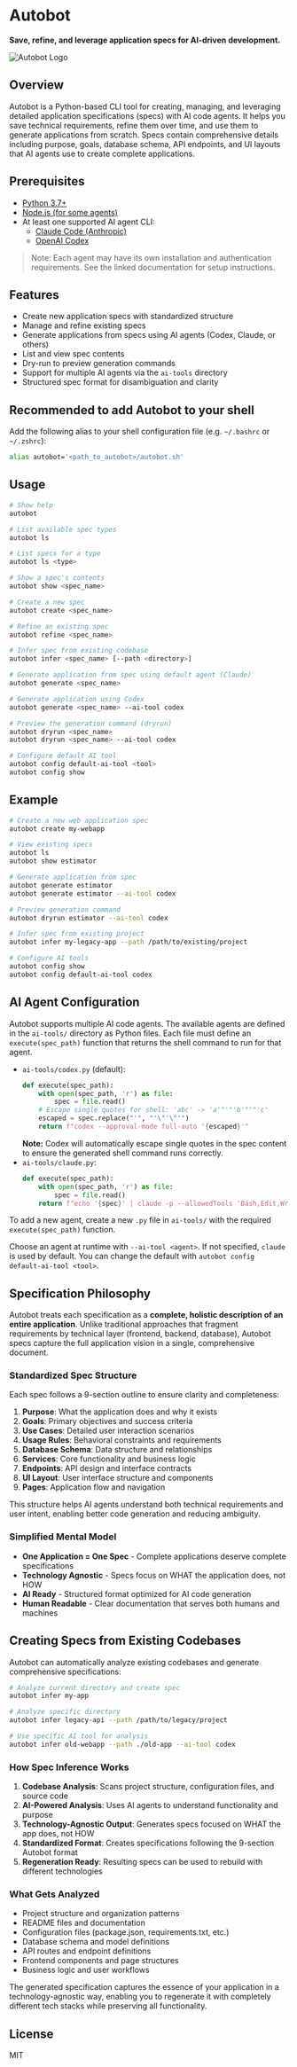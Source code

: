 # Autobot

**Save, refine, and leverage application specs for AI-driven development.**

![Autobot Logo](images/autobot.png)

## Overview
Autobot is a Python-based CLI tool for creating, managing, and leveraging detailed application specifications (specs) with AI code agents. It helps you save technical requirements, refine them over time, and use them to generate applications from scratch. Specs contain comprehensive details including purpose, goals, database schema, API endpoints, and UI layouts that AI agents use to create complete applications.

## Prerequisites
- [Python 3.7+](https://www.python.org/downloads/)
- [Node.js (for some agents)](https://nodejs.org/en/download/)
- At least one supported AI agent CLI:
  - [Claude Code (Anthropic)](https://docs.anthropic.com/en/docs/agents-and-tools/claude-code/overview)
  - [OpenAI Codex](https://github.com/openai/codex)

> Note: Each agent may have its own installation and authentication requirements. See the linked documentation for setup instructions.

## Features
- Create new application specs with standardized structure
- Manage and refine existing specs
- Generate applications from specs using AI agents (Codex, Claude, or others)
- List and view spec contents
- Dry-run to preview generation commands
- Support for multiple AI agents via the `ai-tools` directory
- Structured spec format for disambiguation and clarity

## Recommended to add Autobot to your shell

Add the following alias to your shell configuration file (e.g. `~/.bashrc` or `~/.zshrc`):

```sh
alias autobot='<path_to_autobot>/autobot.sh'
```

## Usage

```sh
# Show help
autobot

# List available spec types
autobot ls

# List specs for a type
autobot ls <type>

# Show a spec's contents
autobot show <spec_name>

# Create a new spec
autobot create <spec_name>

# Refine an existing spec
autobot refine <spec_name>

# Infer spec from existing codebase
autobot infer <spec_name> [--path <directory>]

# Generate application from spec using default agent (Claude)
autobot generate <spec_name>

# Generate application using Codex
autobot generate <spec_name> --ai-tool codex

# Preview the generation command (dryrun)
autobot dryrun <spec_name>
autobot dryrun <spec_name> --ai-tool codex

# Configure default AI tool
autobot config default-ai-tool <tool>
autobot config show
```

## Example
```sh
# Create a new web application spec
autobot create my-webapp

# View existing specs
autobot ls
autobot show estimator

# Generate application from spec
autobot generate estimator
autobot generate estimator --ai-tool codex

# Preview generation command
autobot dryrun estimator --ai-tool codex

# Infer spec from existing project
autobot infer my-legacy-app --path /path/to/existing/project

# Configure AI tools
autobot config show
autobot config default-ai-tool codex
```

## AI Agent Configuration

Autobot supports multiple AI code agents. The available agents are defined in the `ai-tools/` directory as Python files. Each file must define an `execute(spec_path)` function that returns the shell command to run for that agent.

- `ai-tools/codex.py` (default):
  ```python
  def execute(spec_path):
      with open(spec_path, 'r') as file:
          spec = file.read()
      # Escape single quotes for shell: 'abc' -> 'a'"'"'b'"'"'c'
      escaped = spec.replace("'", "'\"'\"'")
      return f"codex --approval-mode full-auto '{escaped}'"
  ```
  **Note:** Codex will automatically escape single quotes in the spec content to ensure the generated shell command runs correctly.
- `ai-tools/claude.py`:
  ```python
  def execute(spec_path):
      with open(spec_path, 'r') as file:
          spec = file.read()
      return f"echo '{spec}' | claude -p --allowedTools 'Bash,Edit,Write'"
  ```

To add a new agent, create a new `.py` file in `ai-tools/` with the required `execute(spec_path)` function.

Choose an agent at runtime with `--ai-tool <agent>`. If not specified, `claude` is used by default. You can change the default with `autobot config default-ai-tool <tool>`.

## Specification Philosophy

Autobot treats each specification as a **complete, holistic description of an entire application**. Unlike traditional approaches that fragment requirements by technical layer (frontend, backend, database), Autobot specs capture the full application vision in a single, comprehensive document.

### Standardized Spec Structure

Each spec follows a 9-section outline to ensure clarity and completeness:

1. **Purpose**: What the application does and why it exists
2. **Goals**: Primary objectives and success criteria
3. **Use Cases**: Detailed user interaction scenarios
4. **Usage Rules**: Behavioral constraints and requirements
5. **Database Schema**: Data structure and relationships
6. **Services**: Core functionality and business logic
7. **Endpoints**: API design and interface contracts
8. **UI Layout**: User interface structure and components
9. **Pages**: Application flow and navigation

This structure helps AI agents understand both technical requirements and user intent, enabling better code generation and reducing ambiguity.

### Simplified Mental Model

- **One Application = One Spec** - Complete applications deserve complete specifications
- **Technology Agnostic** - Specs focus on WHAT the application does, not HOW
- **AI Ready** - Structured format optimized for AI code generation
- **Human Readable** - Clear documentation that serves both humans and machines

## Creating Specs from Existing Codebases

Autobot can automatically analyze existing codebases and generate comprehensive specifications:

```bash
# Analyze current directory and create spec
autobot infer my-app

# Analyze specific directory
autobot infer legacy-api --path /path/to/legacy/project

# Use specific AI tool for analysis  
autobot infer old-webapp --path ./old-app --ai-tool codex
```

### How Spec Inference Works

1. **Codebase Analysis**: Scans project structure, configuration files, and source code
2. **AI-Powered Analysis**: Uses AI agents to understand functionality and purpose
3. **Technology-Agnostic Output**: Generates specs focused on WHAT the app does, not HOW
4. **Standardized Format**: Creates specifications following the 9-section Autobot format
5. **Regeneration Ready**: Resulting specs can be used to rebuild with different technologies

### What Gets Analyzed

- Project structure and organization patterns
- README files and documentation  
- Configuration files (package.json, requirements.txt, etc.)
- Database schema and model definitions
- API routes and endpoint definitions
- Frontend components and page structures
- Business logic and user workflows

The generated specification captures the essence of your application in a technology-agnostic way, enabling you to regenerate it with completely different tech stacks while preserving all functionality.

## License
MIT
